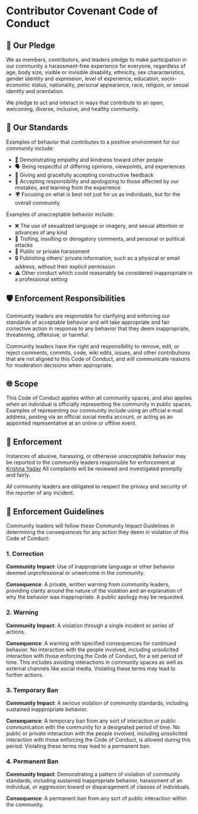 # Contributor Covenant Code of Conduct

## 🌟 Our Pledge

We as members, contributors, and leaders pledge to make participation in our community a harassment-free experience for everyone, regardless of age, body size, visible or invisible disability, ethnicity, sex characteristics, gender identity and expression, level of experience, education, socio-economic status, nationality, personal appearance, race, religion, or sexual identity and orientation.

We pledge to act and interact in ways that contribute to an open, welcoming, diverse, inclusive, and healthy community.

## 🌈 Our Standards

Examples of behavior that contributes to a positive environment for our community include:

- 🤗 Demonstrating empathy and kindness toward other people
- 🗣️ Being respectful of differing opinions, viewpoints, and experiences
- 💬 Giving and gracefully accepting constructive feedback
- 🙏 Accepting responsibility and apologizing to those affected by our mistakes, and learning from the experience
- 🌍 Focusing on what is best not just for us as individuals, but for the overall community

Examples of unacceptable behavior include:

- ❌ The use of sexualized language or imagery, and sexual attention or advances of any kind
- 🚫 Trolling, insulting or derogatory comments, and personal or political attacks
- 🚷 Public or private harassment
- 🔒 Publishing others' private information, such as a physical or email address, without their explicit permission
- ⚠️ Other conduct which could reasonably be considered inappropriate in a professional setting

## 🛡️ Enforcement Responsibilities

Community leaders are responsible for clarifying and enforcing our standards of acceptable behavior and will take appropriate and fair corrective action in response to any behavior that they deem inappropriate, threatening, offensive, or harmful.

Community leaders have the right and responsibility to remove, edit, or reject comments, commits, code, wiki edits, issues, and other contributions that are not aligned to this Code of Conduct, and will communicate reasons for moderation decisions when appropriate.

## 🌐 Scope

This Code of Conduct applies within all community spaces, and also applies when an individual is officially representing the community in public spaces. Examples of representing our community include using an official e-mail address, posting via an official social media account, or acting as an appointed representative at an online or offline event.

## 📣 Enforcement

Instances of abusive, harassing, or otherwise unacceptable behavior may be reported to the community leaders responsible for enforcement at [Krishna Yadav](https://www.linkedin.com/in/krishna-yadav20/) All complaints will be reviewed and investigated promptly and fairly.

All community leaders are obligated to respect the privacy and security of the reporter of any incident.

## 📏 Enforcement Guidelines

Community leaders will follow these Community Impact Guidelines in determining the consequences for any action they deem in violation of this Code of Conduct:

### 1. Correction

**Community Impact**: Use of inappropriate language or other behavior deemed unprofessional or unwelcome in the community.

**Consequence**: A private, written warning from community leaders, providing clarity around the nature of the violation and an explanation of why the behavior was inappropriate. A public apology may be requested.

### 2. Warning

**Community Impact**: A violation through a single incident or series of actions.

**Consequence**: A warning with specified consequences for continued behavior. No interaction with the people involved, including unsolicited interaction with those enforcing the Code of Conduct, for a set period of time. This includes avoiding interactions in community spaces as well as external channels like social media. Violating these terms may lead to further actions.

### 3. Temporary Ban

**Community Impact**: A serious violation of community standards, including sustained inappropriate behavior.

**Consequence**: A temporary ban from any sort of interaction or public communication with the community for a designated period of time. No public or private interaction with the people involved, including unsolicited interaction with those enforcing the Code of Conduct, is allowed during this period. Violating these terms may lead to a permanent ban.

### 4. Permanent Ban

**Community Impact**: Demonstrating a pattern of violation of community standards, including sustained inappropriate behavior, harassment of an individual, or aggression toward or disparagement of classes of individuals.

**Consequence**: A permanent ban from any sort of public interaction within the community.
